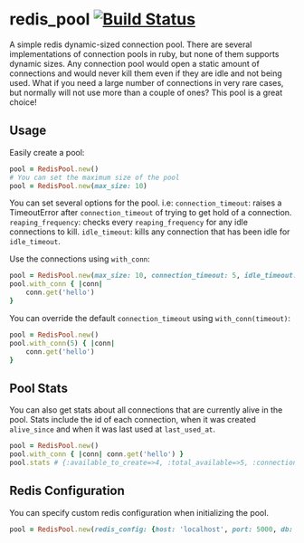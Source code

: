 # redis_pool [![Build Status][gh-actions-image]][gh-actions-link]
A simple redis dynamic-sized connection pool.
There are several implementations of connection pools in ruby, but none of them supports dynamic sizes. Any connection pool would open a static amount of connections and would never kill them even if they are idle and not being used.
What if you need a large number of connections in very rare cases, but normally will not use more than a couple of ones? This pool is a great choice!

## Usage
Easily create a pool:
```ruby
pool = RedisPool.new()
# You can set the maximum size of the pool
pool = RedisPool.new(max_size: 10)
```
You can set several options for the pool. i.e:
`connection_timeout`: raises a TimeoutError after `connection_timeout` of trying to get hold of a connection.
`reaping_frequency`: checks every `reaping_frequency` for any idle connections to kill.
`idle_timeout`: kills any connection that has been idle for `idle_timeout`.

Use the connections using `with_conn`:
```ruby
pool = RedisPool.new(max_size: 10, connection_timeout: 5, idle_timeout: 300)
pool.with_conn { |conn|
    conn.get('hello')
}
```
You can override the default `connection_timeout` using `with_conn(timeout)`:
```ruby
pool = RedisPool.new()
pool.with_conn(5) { |conn|
    conn.get('hello')
}
```
## Pool Stats
You can also get stats about all connections that are currently alive in the pool. Stats include the id of each connection, when it was created `alive_since` and when it was last used at `last_used_at`.
```ruby
pool = RedisPool.new()
pool.with_conn { |conn| conn.get('hello') }
pool.stats # {:available_to_create=>4, :total_available=>5, :connections_stats=>[{:id=>0, :alive_since=>2021-01-25 13:41:12.749529574 UTC, :last_used_at=>2021-01-25 13:41:12.749532585 UTC}]}
```
## Redis Configuration
You can specify custom redis configuration when initializing the pool.
```ruby
pool = RedisPool.new(redis_config: {host: 'localhost', port: 5000, db: 10})
```
[gh-actions-image]: https://github.com/mohammedamarnah/redis-pool/workflows/Ruby/badge.svg
[gh-actions-link]:  https://github.com/mohammedamarnah/redis-pool/actions
